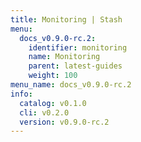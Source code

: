 ```yaml
---
title: Monitoring | Stash
menu:
  docs_v0.9.0-rc.2:
    identifier: monitoring
    name: Monitoring
    parent: latest-guides
    weight: 100
menu_name: docs_v0.9.0-rc.2
info:
  catalog: v0.1.0
  cli: v0.2.0
  version: v0.9.0-rc.2
---
```



